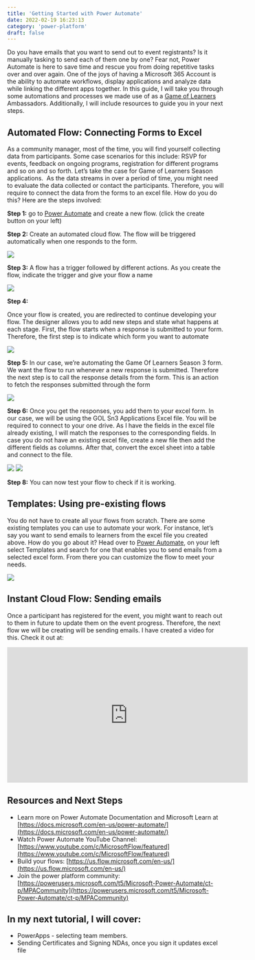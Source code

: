 ```yaml
---
title: 'Getting Started with Power Automate'
date: 2022-02-19 16:23:13
category: 'power-platform'
draft: false
---
```


Do you have emails that you want to send out to event registrants? Is it manually tasking to send each of them one by one? Fear not, Power Automate is here to save time and rescue you from doing repetitive tasks over and over again. One of the joys of having a Microsoft 365 Account is the ability to automate workflows, display applications and analyze data while linking the different apps together. In this guide, I will take you through some automations and processes we made use of as a [Game of Learners](https://aka.ms/gameoflearners) Ambassadors. Additionally, I will include resources to guide you in your next steps.

## **Automated Flow:** Connecting Forms to Excel

As a community manager, most of the time, you will find yourself collecting data from participants. Some case scenarios for this include: RSVP for events, feedback on ongoing programs, registration for different programs and so on and so forth. Let’s take the case for Game of Learners Season applications.  As the data streams in over a period of time, you might need to evaluate the data collected or contact the participants. Therefore, you will require to connect the data from the forms to an excel file. How do you do this? Here are the steps involved:

**Step 1:** go to [Power Automate](https://us.flow.microsoft.com/) and create a new flow. (click the create button on your left)

**Step 2:** Create an automated cloud flow. The flow will be triggered automatically when one responds to the form.


![](https://lh6.googleusercontent.com/hsa8hes1ygcDjVzW1eqfwn5JPGqW3GZwrkiTgn2iX5vfFTiYnQ8n0iQWNh-PBeEyTxORTkRiN8NmRSBLebG5SQDZj2YBUvrbxIBOSEXNUuWGBshz49RJQ8uOzFjyVMywBjj_V6cc)

**Step 3:** A flow has a trigger followed by different actions. As you create the flow, indicate the trigger and give your flow a name

![](https://lh3.googleusercontent.com/23dyjp__Q6FSl9iXDQ3AeRZuuK2GB0J3m16vFw__JQ3d46-3FeYxqlFgsoIqu18Csz4skH-OxLZZoW15lZqdqcC-uY5ldLKo58K_tAxQ9Mb2NOzy7HzxBdWUDZMKvVSzBQXRZ8gk)

**Step 4:**

Once your flow is created, you are redirected to continue developing your flow. The designer allows you to add new steps and state what happens at each stage. First, the flow starts when a response is submitted to your form. Therefore, the first step is to indicate which form you want to automate

![](https://lh5.googleusercontent.com/ixZWxXsSzXhXU4m9-j2WKoHIIyWN1aKIKf8GMa1OvNtyNi_tq-6w12WGlEU6kZ20yzEDiJK2ry8108xX-rVEXPMiLi3koQuv7Q1P9zkKSwbJmD3pmP9fvbtLWyCTPbfpSmShmvK3)

**Step 5:** In our case, we’re automating the Game Of Learners Season 3 form. We want the flow to run whenever a new response is submitted. Therefore the next step is to call the response details from the form. This is an action to fetch the responses submitted through the form

![](https://lh5.googleusercontent.com/pqYHHLodujqNX__53UbiStLD9xfF9qUDASzQ4pKneRRXYUiitZmJgtmAZUytjVwcV03GjG9n5PBEOmj0tGNfqxNF83oMNRgfnJnB4b0FXcGlPCaWlMTcjjaqPl3yrRNrK06kI-Ke)

**Step 6:** Once you get the responses, you add them to your excel form. In our case, we will be using the GOL Sn3 Applications Excel file. You will be required to connect to your one drive. As I have the fields in the excel file already existing, I will match the responses to the corresponding fields. In case you do not have an existing excel file, create a new file then add the different fields as columns. After that, convert the excel sheet into a table and connect to the file.

![](https://lh3.googleusercontent.com/GpgFiF81Zg13eHubBJio4oZHxp3M9QPTYDgeIvjVQCgz5fo_4IAMZbJvOdmKvkBYNoGopY0oEFGre3Ajbhq05Fb4XA59qzyP7smC_cJUPKv1mcMmXtQtFQP_hYKXLctDkEZJmz8n)
![](https://lh4.googleusercontent.com/uLocJ6z4mKTN2NXe7aflpkjw3Lh1M1BtQJ4s3EmRFb7xABJ9GVgALVjSKbLHfEQNhYt6_CXRKkMCUzJeP9RgohABylxkdAeQt351NfZhN-fIOwSnC_k4Ysc29pgQ1Ti13Gw6-Ru5)

**Step 8:** You can now test your flow to check if it is working.

## **Templates:** Using pre-existing flows

You do not have to create all your flows from scratch. There are some existing templates you can use to automate your work. For instance, let’s say you want to send emails to learners from the excel file you created above. How do you go about it? Head over to [Power Automate](https://us.flow.microsoft.com/), on your left select Templates and search for one that enables you to send emails from a selected excel form. From there you can customize the flow to meet your needs.

![](https://lh6.googleusercontent.com/ICvwpF7NoJOawdK_6HVZSlvauuA0wui6jbG9xDyO4LmnuSWL091X-djeLNT_1bIsn1nA_ydexJ-NdCl6iZYsC3i4eNVSQUrYjOh_jfKvJQbekI1RJmGzbd3jl8rtLdollunhDZ68)

## **Instant Cloud Flow:** Sending emails

Once a participant has registered for the event, you might want to reach out to them in future to update them on the event progress. Therefore, the next flow we will be creating will be sending emails. I have created a video for this. Check it out at:

<iframe width="560" height="315" src="https://www.youtube.com/embed/jX-th_iW_ho" title="YouTube video player" frameborder="0" allow="accelerometer; autoplay; clipboard-write; encrypted-media; gyroscope; picture-in-picture" allowfullscreen></iframe>

## **Resources and Next Steps**

- Learn more on Power Automate Documentation and Microsoft Learn at [https://docs.microsoft.com/en-us/power-automate/](https://docs.microsoft.com/en-us/power-automate/)
- Watch Power Automate YouTube Channel: [https://www.youtube.com/c/MicrosoftFlow/featured](https://www.youtube.com/c/MicrosoftFlow/featured)
- Build your flows: [https://us.flow.microsoft.com/en-us/](https://us.flow.microsoft.com/en-us/)
- Join the power platform community: [https://powerusers.microsoft.com/t5/Microsoft-Power-Automate/ct-p/MPACommunity](https://powerusers.microsoft.com/t5/Microsoft-Power-Automate/ct-p/MPACommunity)

## In my next tutorial, I will cover:

- PowerApps - selecting team members.
- Sending Certificates and Signing NDAs, once you sign it updates excel file